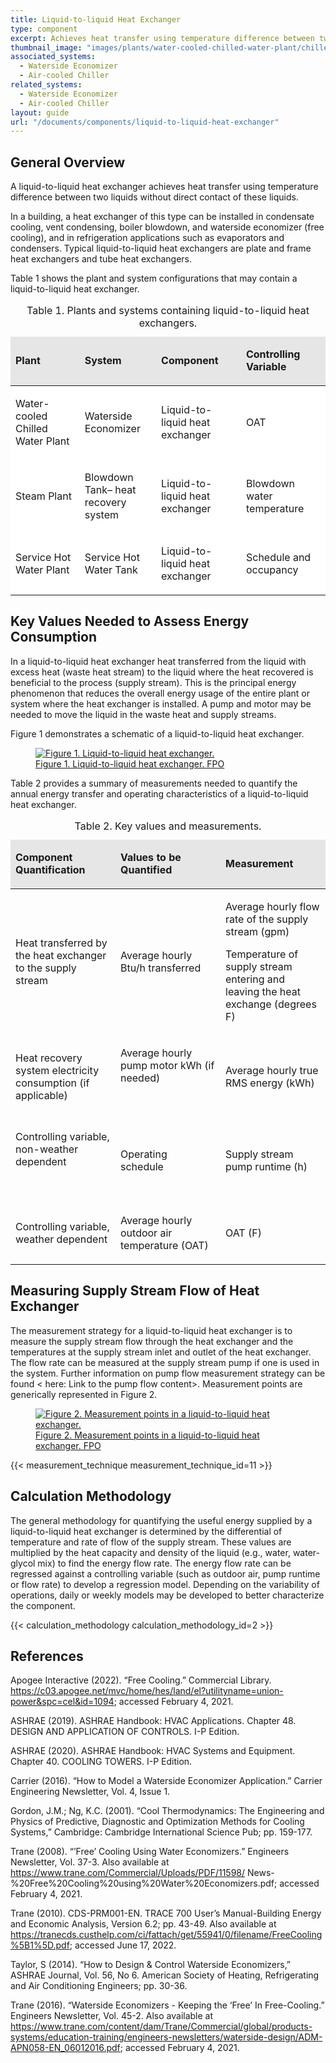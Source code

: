 ```yaml
---
title: Liquid-to-liquid Heat Exchanger
type: component
excerpt: Achieves heat transfer using temperature difference between two liquids without direct contact of these liquids.
thumbnail_image: "images/plants/water-cooled-chilled-water-plant/chilled-water-plant-overview.jpeg"
associated_systems:
  - Waterside Economizer
  - Air-cooled Chiller
related_systems:
  - Waterside Economizer
  - Air-cooled Chiller
layout: guide
url: "/documents/components/liquid-to-liquid-heat-exchanger"
---
```


## General Overview

A liquid-to-liquid heat exchanger achieves heat transfer using temperature difference between two liquids without direct contact of these liquids.

In a building, a heat exchanger of this type can be installed in condensate cooling, vent condensing, boiler blowdown, and waterside economizer (free cooling), and in refrigeration applications such as evaporators and condensers. Typical liquid-to-liquid heat exchangers are plate and frame heat exchangers and tube heat exchangers. 

Table 1 shows the plant and system configurations that may contain a liquid-to-liquid heat exchanger.

<table width="617" cellspacing="0" cellpadding="7">
    <caption>Table 1. Plants and systems containing liquid-to-liquid heat exchangers.</caption>
    <thead>
        <tr>
            <td width="21.964285714285715%" bgcolor="#e7e6e6">
                <p><strong>Plant</strong></p>
            </td>
            <td width="24.285714285714285%" bgcolor="#e7e6e6">
                <p><strong>System</strong></p>
            </td>
            <td width="26.964285714285715%" bgcolor="#e7e6e6">
                <p><strong>Component</strong></p>
            </td>
            <td width="26.785714285714285%" bgcolor="#e7e6e6">
                <p><strong>Controlling Variable</strong></p>
            </td>
        </tr>
    </thead>
    <tbody>
        <tr>
            <td class="fr-cell-handler " style="background-color: rgb(255, 255, 255);" width="21.964285714285715%" bgcolor="#e2efd9">
                <p>Water-cooled Chilled Water Plant</p>
            </td>
            <td style="background-color: rgb(255, 255, 255);" width="24.285714285714285%" bgcolor="#e2efd9">
                <p>Waterside Economizer</p>
            </td>
            <td style="background-color: rgb(255, 255, 255);" width="26.964285714285715%" bgcolor="#e2efd9">
                <p>Liquid-to-liquid heat exchanger</p>
            </td>
            <td style="background-color: rgb(255, 255, 255);" width="26.785714285714285%" bgcolor="#e2efd9">
                <p>OAT</p>
            </td>
        </tr>
        <tr>
            <td style="background-color: rgb(255, 255, 255);" width="21.964285714285715%" bgcolor="#e2efd9">
                <p>Steam Plant</p>
            </td>
            <td style="background-color: rgb(255, 255, 255);" width="24.285714285714285%" bgcolor="#e2efd9">
                <p>Blowdown Tank&ndash; heat recovery system</p>
            </td>
            <td style="background-color: rgb(255, 255, 255);" width="26.964285714285715%" bgcolor="#e2efd9">
                <p>Liquid-to-liquid heat exchanger</p>
            </td>
            <td style="background-color: rgb(255, 255, 255);" width="26.785714285714285%" bgcolor="#e2efd9">
                <p>Blowdown water temperature</p>
            </td>
        </tr>
        <tr>
            <td style="background-color: rgb(255, 255, 255);" width="21.964285714285715%" bgcolor="#e2efd9">
                <p>Service Hot Water Plant</p>
            </td>
            <td style="background-color: rgb(255, 255, 255);" width="24.285714285714285%" bgcolor="#e2efd9">
                <p>Service Hot Water Tank</p>
            </td>
            <td style="background-color: rgb(255, 255, 255);" width="26.964285714285715%" bgcolor="#e2efd9">
                <p>Liquid-to-liquid heat exchanger</p>
            </td>
            <td class="fr-cell-fixed " style="background-color: rgb(255, 255, 255);" width="26.785714285714285%" bgcolor="#e2efd9">
                <p>Schedule and occupancy</p>
            </td>
        </tr>
    </tbody>
</table>


## Key Values Needed to Assess Energy Consumption

In a liquid-to-liquid heat exchanger heat transferred from the liquid with excess heat (waste heat stream) to the liquid where the heat recovered is beneficial to the process (supply stream). This is the principal energy phenomenon that reduces the overall energy usage of the entire plant or system where the heat exchanger is installed. A pump and motor may be needed to move the liquid in the waste heat and supply streams.

Figure 1 demonstrates a schematic of a liquid-to-liquid heat exchanger.

<a href="/images/components/Measurement-boundary-of-a-constant-speed-pump.png">
<figure class="figure mb-3 mt-3">
  <img src="/images/components/Measurement-boundary-of-a-constant-speed-pump.png" class="figure-img img-fluid rounded zoom" alt="Figure 1. Liquid-to-liquid heat exchanger.">
  <figcaption class="figure-caption text-left">Figure 1. Liquid-to-liquid heat exchanger. FPO</figcaption>
</figure>
</a>


Table 2 provides a summary of measurements needed to quantify the annual energy transfer and operating characteristics of a liquid-to-liquid heat exchanger.

<table width="623" cellspacing="0" cellpadding="7">
    <caption>Table 2. Key values and measurements.</caption>
    <thead>
        <tr>
            <td width="33.333333333333336%" bgcolor="#e7e6e6">
                <p><strong>Component Quantification</strong></p>
            </td>
            <td width="33.333333333333336%" bgcolor="#e7e6e6">
                <p><strong>Values to be Quantified</strong></p>
            </td>
            <td width="33.333333333333336%" bgcolor="#e7e6e6">
                <p><strong>Measurement&nbsp;</strong></p>
            </td>
        </tr>
    </thead>
    <tbody>
        <tr>
            <td width="33.333333333333336%">
                <p>Heat transferred by the heat exchanger to the supply stream</p>
            </td>
            <td width="33.333333333333336%">
                <p>Average hourly Btu/h transferred&nbsp;</p>
            </td>
            <td width="33.333333333333336%">
                <p>Average hourly flow rate of the supply stream (gpm)</p>
                <p>Temperature of supply stream entering and leaving the heat exchange (degrees F)&nbsp;</p>
            </td>
        </tr>
        <tr>
            <td width="33.333333333333336%">
                <p>Heat recovery system electricity consumption (if applicable)</p>
            </td>
            <td width="33.333333333333336%">
                <p>Average hourly pump motor kWh (if needed)</p>
                <p><br></p>
            </td>
            <td width="33.333333333333336%">
                <p>Average hourly true RMS energy (kWh)</p>
            </td>
        </tr>
        <tr>
            <td width="33.333333333333336%">
                <p>Controlling variable, non-weather dependent</p>
                <p><br></p>
            </td>
            <td width="33.333333333333336%">
                <p>Operating schedule&nbsp;</p>
            </td>
            <td width="33.333333333333336%">
                <p>Supply stream pump runtime (h)</p>
            </td>
        </tr>
        <tr>
            <td width="33.333333333333336%">
                <p>Controlling variable, weather dependent</p>
            </td>
            <td width="33.333333333333336%">
                <p>Average hourly outdoor air temperature (OAT)</p>
            </td>
            <td width="33.333333333333336%">
                <p>OAT (F)</p>
            </td>
        </tr>
    </tbody>
</table>

## Measuring Supply Stream Flow of Heat Exchanger

The measurement strategy for a liquid-to-liquid heat exchanger is to measure the supply stream flow through the heat exchanger and the temperatures at the supply stream inlet and outlet of the heat exchanger. The flow rate can be measured at the supply stream pump if one is used in the system. Further information on pump flow measurement strategy can be found < here: Link to the pump flow content>. Measurement points are generically represented in Figure 2.

<a href="/images/components/Measurement-boundary-of-a-constant-speed-pump.png">
<figure class="figure mb-3 mt-3">
  <img src="/images/components/Measurement-boundary-of-a-constant-speed-pump.png" class="figure-img img-fluid rounded zoom" alt="Figure 2. Measurement points in a liquid-to-liquid heat exchanger.">
  <figcaption class="figure-caption text-left">Figure 2. Measurement points in a liquid-to-liquid heat exchanger. FPO</figcaption>
</figure>
</a>

{{< measurement_technique measurement_technique_id=11 >}}

## Calculation Methodology

The general methodology for quantifying the useful energy supplied by a liquid-to-liquid heat exchanger is determined by the differential of temperature and rate of flow of the supply stream. These values are multiplied by the heat capacity and density of the liquid (e.g., water, water-glycol mix) to find the energy flow rate. The energy flow rate can be regressed against a controlling variable (such as outdoor air, pump runtime or flow rate) to develop a regression model. Depending on the variability of operations, daily or weekly models may be developed to better characterize the component.

{{< calculation_methodology calculation_methodology_id=2 >}}

## References

Apogee Interactive (2022). “Free Cooling.” Commercial Library. https://c03.apogee.net/mvc/home/hes/land/el?utilityname=union-power&spc=cel&id=1094; accessed February 4, 2021.

ASHRAE (2019). ASHRAE Handbook: HVAC Applications. Chapter 48. DESIGN AND APPLICATION OF CONTROLS. I-P Edition.

ASHRAE (2020). ASHRAE Handbook: HVAC Systems and Equipment. Chapter 40. COOLING TOWERS. I-P Edition.

Carrier (2016). “How to Model a Waterside Economizer Application.” Carrier Engineering Newsletter, Vol. 4, Issue 1.

Gordon, J.M.; Ng, K.C. (2001). “Cool Thermodynamics: The Engineering and Physics of Predictive, Diagnostic and Optimization Methods for Cooling Systems,” Cambridge: Cambridge International Science Pub; pp. 159-177.

Trane (2008). “’Free’ Cooling Using Water Economizers.” Engineers Newsletter, Vol. 37-3. Also available at https://www.trane.com/Commercial/Uploads/PDF/11598/
News-%20Free%20Cooling%20using%20Water%20Economizers.pdf; accessed February 4, 2021.

Trane (2010). CDS-PRM001-EN. TRACE 700 User’s Manual-Building Energy and Economic Analysis, Version 6.2; pp. 43-49. Also available at https://tranecds.custhelp.com/ci/fattach/get/55941/0/filename/FreeCooling%5B1%5D.pdf; accessed June 17, 2022. 

Taylor, S (2014). “How to Design & Control Waterside Economizers,” ASHRAE Journal, Vol. 56, No 6. American Society of Heating, Refrigerating and Air Conditioning Engineers; pp. 30-36.

Trane (2016). “Waterside Economizers - Keeping the ‘Free’ In Free-Cooling.” Engineers Newsletter, Vol. 45-2. Also available at https://www.trane.com/content/dam/Trane/Commercial/global/products-systems/education-training/engineers-newsletters/waterside-design/ADM-APN058-EN_06012016.pdf; accessed February 4, 2021.
